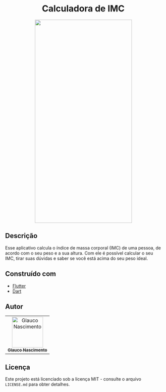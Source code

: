 <h1 align="center">
  Calculadora de IMC
</h1>

<p align="center">
  <img width="313" height="657" src="https://user-images.githubusercontent.com/40500767/70399685-063c5f80-1a05-11ea-8b8b-b59665d44452.gif">
</p>


## Descrição

Esse aplicativo calcula o índice de massa corporal (IMC) de uma pessoa, de acordo com o seu peso e a sua altura. Com ele é possível calcular o seu IMC, tirar suas dúvidas e saber se você está acima do seu peso ideal.

## Construído com

- [Flutter](https://flutter.dev/)
- [Dart](https://dart.dev/)



## Autor

<table>
  <tr>
    <td align="center">
      <a href="http://github.com/glaucohd/">
        <img src="https://avatars0.githubusercontent.com/u/40500767?v=4" width="100px;" alt="Glauco Nascimento"/>
        <br />
        <sub>
          <b>Glauco Nascimento</b>
        </sub>
       </a>
       <br />
    </td>
  </tr>
</table>

## Licença

Este projeto está licenciado sob a licença MIT - consulte o arquivo `LICENSE.md` para obter detalhes.
